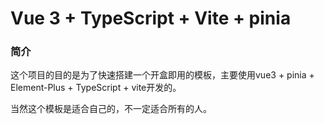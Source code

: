 # Vue 3 + TypeScript + Vite + pinia

### 简介
这个项目的目的是为了快速搭建一个开盒即用的模板，主要使用vue3 + pinia + Element-Plus + TypeScript + vite开发的。

当然这个模板是适合自己的，不一定适合所有的人。

